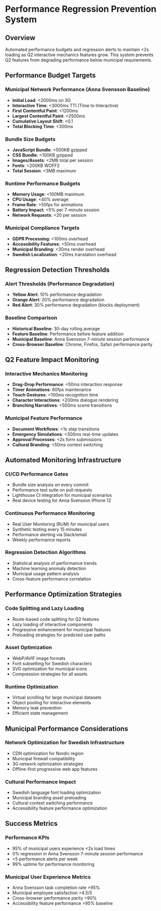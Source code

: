 # Performance Regression Prevention System

## Overview
Automated performance budgets and regression alerts to maintain <2s loading as Q2 interactive mechanics features grow. This system prevents Q2 features from degrading performance below municipal requirements.

## Performance Budget Targets

### Municipal Network Performance (Anna Svensson Baseline)
- **Initial Load**: <2000ms on 3G
- **Interactive Time**: <3000ms TTI (Time to Interactive)
- **First Contentful Paint**: <1200ms
- **Largest Contentful Paint**: <2500ms
- **Cumulative Layout Shift**: <0.1
- **Total Blocking Time**: <300ms

### Bundle Size Budgets
- **JavaScript Bundle**: <500KB gzipped
- **CSS Bundle**: <100KB gzipped
- **Images/Assets**: <2MB total per session
- **Fonts**: <200KB WOFF2
- **Total Session**: <3MB maximum

### Runtime Performance Budgets
- **Memory Usage**: <100MB maximum
- **CPU Usage**: <40% average
- **Frame Rate**: >55fps for animations
- **Battery Impact**: <5% per 7-minute session
- **Network Requests**: <20 per session

### Municipal Compliance Targets
- **GDPR Processing**: <100ms overhead
- **Accessibility Features**: <50ms overhead
- **Municipal Branding**: <30ms render overhead
- **Swedish Localization**: <20ms translation overhead

## Regression Detection Thresholds

### Alert Thresholds (Performance Degradation)
- **Yellow Alert**: 10% performance degradation
- **Orange Alert**: 20% performance degradation
- **Red Alert**: 30% performance degradation (blocks deployment)

### Baseline Comparison
- **Historical Baseline**: 30-day rolling average
- **Feature Baseline**: Performance before feature addition
- **Municipal Baseline**: Anna Svensson 7-minute session performance
- **Cross-Browser Baseline**: Chrome, Firefox, Safari performance parity

## Q2 Feature Impact Monitoring

### Interactive Mechanics Monitoring
- **Drag-Drop Performance**: <50ms interaction response
- **Timer Animations**: 60fps maintenance
- **Touch Gestures**: <100ms recognition time
- **Character Interactions**: <200ms dialogue rendering
- **Branching Narratives**: <500ms scene transitions

### Municipal Feature Performance
- **Document Workflows**: <1s step transitions
- **Emergency Simulations**: <300ms real-time updates
- **Approval Processes**: <2s form submissions
- **Cultural Branding**: <50ms context switching

## Automated Monitoring Infrastructure

### CI/CD Performance Gates
- Bundle size analysis on every commit
- Performance test suite on pull requests
- Lighthouse CI integration for municipal scenarios
- Real device testing for Anna Svensson iPhone 12

### Continuous Performance Monitoring
- Real User Monitoring (RUM) for municipal users
- Synthetic testing every 15 minutes
- Performance alerting via Slack/email
- Weekly performance reports

### Regression Detection Algorithms
- Statistical analysis of performance trends
- Machine learning anomaly detection
- Municipal usage pattern analysis
- Cross-feature performance correlation

## Performance Optimization Strategies

### Code Splitting and Lazy Loading
- Route-based code splitting for Q2 features
- Lazy loading of interactive components
- Progressive enhancement for municipal features
- Preloading strategies for predicted user paths

### Asset Optimization
- WebP/AVIF image formats
- Font subsetting for Swedish characters
- SVG optimization for municipal icons
- Compression strategies for all assets

### Runtime Optimization
- Virtual scrolling for large municipal datasets
- Object pooling for interactive elements
- Memory leak prevention
- Efficient state management

## Municipal Performance Considerations

### Network Optimization for Swedish Infrastructure
- CDN optimization for Nordic region
- Municipal firewall compatibility
- 3G network optimization strategies
- Offline-first progressive web app features

### Cultural Performance Impact
- Swedish language font loading optimization
- Municipal branding asset preloading
- Cultural context switching performance
- Accessibility feature performance optimization

## Success Metrics

### Performance KPIs
- 95% of municipal users experience <2s load times
- 0% regression in Anna Svensson 7-minute session performance
- <5 performance alerts per week
- 99% uptime for performance monitoring

### Municipal User Experience Metrics
- Anna Svensson task completion rate >95%
- Municipal employee satisfaction >4.5/5
- Cross-browser performance parity >90%
- Accessibility feature performance >95% baseline